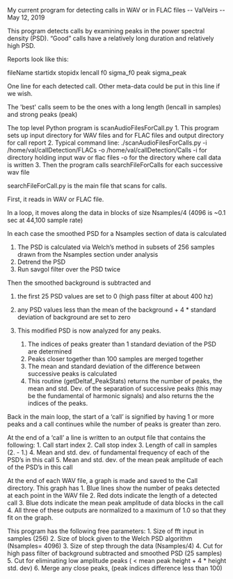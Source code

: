 My current program for detecting calls in WAV or in FLAC files   --  ValVeirs --            May 12, 2019

This program detects calls by examining peaks in the power spectral density (PSD).  “Good” calls have a relatively long duration and relatively high PSD.

Reports look like this:

fileName	startidx	stopidx	lencall	f0	sigma_f0	peak	sigma_peak

One line for each detected call.  Other meta-data could be put in this line if we wish.

The 'best' calls seem to be the ones with a long length (lencall in samples) and strong peaks (peak)


The top level Python program is scanAudioFilesForCall.py
    1. This program sets up input directory for WAV files and for FLAC files and output directory for call report
    2. Typical command line: ./scanAudioFilesForCalls.py -i /home/val/callDetection/FLACs -o /home/val/callDetection/Calls
          -i for directory holding input wav or flac files  -o for the directory where call data is written
    3. Then the program calls searchFileForCalls for each successive wav file

searchFileForCall.py is the main file that scans for calls.

First, it reads in WAV or FLAC file.

In a loop, it moves along the data in blocks of size Nsamples/4 (4096 is ~0.1 sec at 44,100 sample rate)

In each case the smoothed PSD for a Nsamples section of data is calculated
1.  The PSD is calculated via Welch’s method in subsets of 256 samples drawn from the Nsamples section under analysis
2.  Detrend the PSD
3.  Run savgol filter over the PSD twice

Then the smoothed background is subtracted and 
1.  the first 25 PSD values are set to 0 (high pass filter at about 400 hz)
2.  any PSD values less than the mean of the background + 4 * standard deviation of background are set to zero
3.  This modified PSD is now analyzed for any peaks.

    1. The indices of peaks greater than 1 standard deviation of the PSD are determined
    2. Peaks closer together than 100 samples are merged together
    3. The mean and standard deviation of the difference between successive peaks is calculated
    4. This routine (getDeltaf_PeakStats) returns the number of peaks, the mean and std. Dev. of the separation of successive peaks (this may be the fundamental of harmonic signals) and also returns the the indices of the peaks.       

Back in the main loop, the start of a ‘call’ is signified by having 1 or more peaks and a call continues while the number of peaks is greater than zero.

At the end of a ‘call’ a line is written to an output file that contains the following:
    1. Call start index
    2. Call stop index
    3. Length of call in samples (2. - 1.)
    4. Mean and std. dev. of fundamental frequency of each of the PSD’s in this call
    5. Mean and std. dev. of the mean peak amplitude of each of the PSD’s in this call

At the end of each WAV file, a graph is made and saved to the Call directory.  This graph has
    1. Blue lines show the number of peaks detected at each point in the WAV file
    2. Red dots indicate the length of a detected call
    3. Blue dots indicate the mean peak amplitude of data blocks in the call
    4. All three of these outputs are normalized to a maximum of 1.0 so that they fit on the graph.

This program has the following free parameters:
    1. Size of fft input in samples (256)
    2. Size of block given to the Welch PSD algorithm (Nsamples= 4096)
    3. Size of step through the data (Nsamples/4)
    4. Cut for high pass filter of background subtracted and smoothed PSD (25 samples)
    5. Cut for eliminating low amplitude peaks ( < mean peak height + 4 * height std. dev)
    6. Merge any close peaks, (peak indices difference  less than 100)







